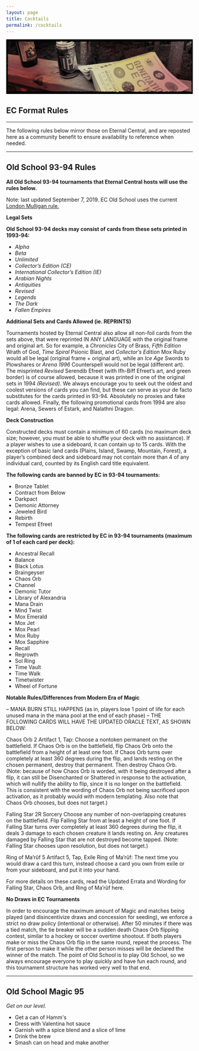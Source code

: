 ```yaml
---
layout: page
title: Cocktails
permalink: /cocktails
---
```


![](/assets/images/site/cocktails.jpg)

## EC Format Rules

---

The following rules below mirror those on Eternal Central, and are reposted here as a community benefit to ensure availability to reference when needed. 

---

## Old School 93-94 Rules

**All Old School 93-94 tournaments that Eternal Central hosts will use the rules below.**

Note: last updated September 7, 2019. EC Old School uses the current [London Mulligan rule.](https://web.archive.org/web/20201029163555/https://magic.wizards.com/en/articles/archive/news/london-mulligan-2019-06-03)

**Legal Sets**

**Old School 93-94 decks may consist of cards from these sets printed in 1993-94:**
- *Alpha*
- *Beta*
- *Unlimited*
- *Collector’s Edition (CE)*
- *International Collector’s Edition (IE)*
- *Arabian Nights*
- *Antiquities*
- *Revised*
- *Legends*
- *The Dark*
- *Fallen Empires*

**Additional Sets and Cards Allowed (ie. REPRINTS)**

Tournaments hosted by Eternal Central also allow all non-foil cards from the sets above, that were reprinted IN ANY LANGUAGE with the original frame and original art. So for example, a *Chronicles* City of Brass, *Fifth Edition* Wrath of God, *Time Spiral* Psionic Blast, and *Collector’s Edition* Mox Ruby would all be legal (original frame + original art), while an *Ice Age* Swords to Plowshares or *Arena 1996* Counterspell would not be legal (different art). The misprinted *Revised* Serendib Efreet (with Ifh-Biff Efreet’s art, and green border) is of course allowed, because it was printed in one of the original sets in 1994 *(Revised)*. We always encourage you to seek out the oldest and coolest versions of cards you can find, but these can serve as your de facto substitutes for the cards printed in 93-94. Absolutely no proxies and fake cards allowed. Finally, the following promotional cards from 1994 are also legal: Arena, Sewers of Estark, and Nalathni Dragon.

**Deck Construction**

Constructed decks must contain a minimum of 60 cards (no maximum deck size; however, you must be able to shuffle your deck with no assistance). If a player wishes to use a sideboard, it can contain up to 15 cards. With the exception of basic land cards (Plains, Island, Swamp, Mountain, Forest), a player’s combined deck and sideboard may not contain more than 4 of any individual card, counted by its English card title equivalent.

**The following cards are banned by EC in 93-94 tournaments:**
- Bronze Tablet
- Contract from Below
- Darkpact
- Demonic Attorney
- Jeweled Bird
- Rebirth
- Tempest Efreet

**The following cards are restricted by EC in 93-94 tournaments (maximum of 1 of each card per deck):**
- Ancestral Recall
- Balance
- Black Lotus
- Braingeyser
- Chaos Orb
- Channel
- Demonic Tutor
- Library of Alexandria
- Mana Drain
- Mind Twist
- Mox Emerald
- Mox Jet
- Mox Pearl
- Mox Ruby
- Mox Sapphire
- Recall
- Regrowth
- Sol Ring
- Time Vault
- Time Walk
- Timetwister
- Wheel of Fortune

**Notable Rules/Differences from Modern Era of Magic**

– MANA BURN STILL HAPPENS (as in, players lose 1 point of life for each unused mana in the mana pool at the end of each phase)
– THE FOLLOWING CARDS WILL HAVE THE UPDATED ORACLE TEXT, AS SHOWN BELOW:

Chaos Orb
2
Artifact
1, Tap: Choose a nontoken permanent on the battlefield. If Chaos Orb is on the battlefield, flip Chaos Orb onto the battlefield from a height of at least one foot. If Chaos Orb turns over completely at least 360 degrees during the flip, and lands resting on the chosen permanent, destroy that permanent. Then destroy Chaos Orb.
(Note: because of how Chaos Orb is worded, with it being destroyed after a flip, it can still be Disenchanted or Shattered in response to the activation, which will nullify the ability to flip, since it is no longer on the battlefield. This is consistent with the wording of Chaos Orb not being sacrificed upon activation, as it probably would with modern templating. Also note that Chaos Orb chooses, but does not target.)

Falling Star
2R
Sorcery
Choose any number of non-overlapping creatures on the battlefield. Flip Falling Star from at least a height of one foot. If Falling Star turns over completely at least 360 degrees during the flip, it deals 3 damage to each chosen creature it lands resting on. Any creatures damaged by Falling Star that are not destroyed become tapped.
(Note: Falling Star chooses upon resolution, but does not target.)

Ring of Ma’rûf
5
Artifact
5, Tap, Exile Ring of Ma’rûf: The next time you would draw a card this turn, instead choose a card you own from exile or from your sideboard, and put it into your hand.

For more details on these cards, read the Updated Errata and Wording for Falling Star, Chaos Orb, and Ring of Ma’rûf here.

**No Draws in EC Tournaments**

In order to encourage the maximum amount of Magic and matches being played (and disincentivize draws and concession for seeding), we enforce a strict no draw policy (intentional or otherwise). After 50 minutes if there was a tied match, the tie breaker will be a sudden death Chaos Orb flipping contest, similar to a hockey or soccer overtime shootout. If both players make or miss the Chaos Orb flip in the same round, repeat the process. The first person to make it while the other person misses will be declared the winner of the match. The point of Old School is to play Old School, so we always encourage everyone to play quickly and have fun each round, and this tournament structure has worked very well to that end.

---

## Old School Magic 95

*Get on our level.*

- Get a can of Hamm's
- Dress with Valentina hot sauce
- Garnish with a spice blend and a slice of lime
- Drink the brew
- Smash can on head and make another
